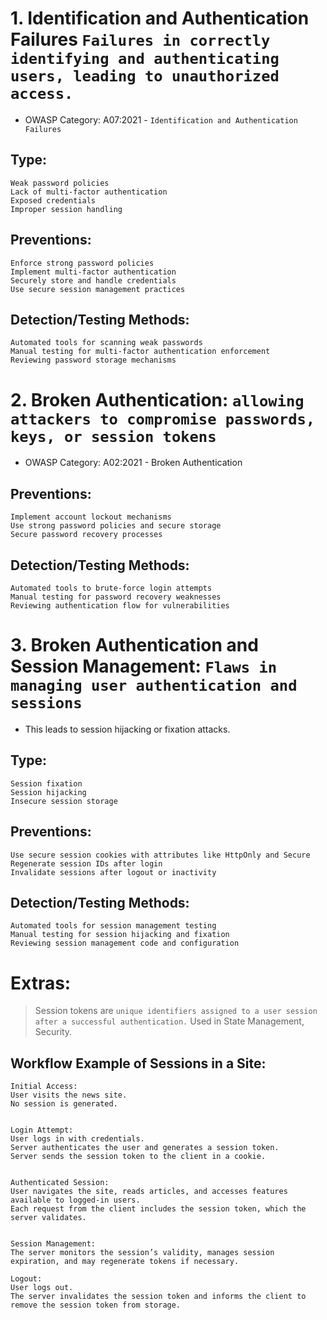 # 1. Identification and Authentication Failures `Failures in correctly identifying and authenticating users, leading to unauthorized access.`
- OWASP Category: A07:2021 - `Identification and Authentication Failures`

## Type:
```
Weak password policies
Lack of multi-factor authentication
Exposed credentials
Improper session handling
```

## Preventions:
```
Enforce strong password policies
Implement multi-factor authentication
Securely store and handle credentials
Use secure session management practices
```

## Detection/Testing Methods:
```
Automated tools for scanning weak passwords
Manual testing for multi-factor authentication enforcement
Reviewing password storage mechanisms
```

# 2. Broken Authentication: `allowing attackers to compromise passwords, keys, or session tokens`
- OWASP Category: A02:2021 - Broken Authentication


## Preventions:
```
Implement account lockout mechanisms
Use strong password policies and secure storage
Secure password recovery processes
```

## Detection/Testing Methods:
```
Automated tools to brute-force login attempts
Manual testing for password recovery weaknesses
Reviewing authentication flow for vulnerabilities
```

# 3. Broken Authentication and Session Management: `Flaws in managing user authentication and sessions`
- This leads to session hijacking or fixation attacks.

## Type:
```
Session fixation
Session hijacking
Insecure session storage
```

## Preventions:
```
Use secure session cookies with attributes like HttpOnly and Secure
Regenerate session IDs after login
Invalidate sessions after logout or inactivity
```

## Detection/Testing Methods:
```
Automated tools for session management testing
Manual testing for session hijacking and fixation
Reviewing session management code and configuration
```

# Extras:
> Session tokens are `unique identifiers assigned to a user session after a successful authentication.`
> Used in State Management, Security.

## Workflow Example of Sessions in a Site:
```
Initial Access:
User visits the news site.
No session is generated.


Login Attempt:
User logs in with credentials.
Server authenticates the user and generates a session token.
Server sends the session token to the client in a cookie.


Authenticated Session:
User navigates the site, reads articles, and accesses features available to logged-in users.
Each request from the client includes the session token, which the server validates.


Session Management:
The server monitors the session’s validity, manages session expiration, and may regenerate tokens if necessary.

Logout:
User logs out.
The server invalidates the session token and informs the client to remove the session token from storage.
```
